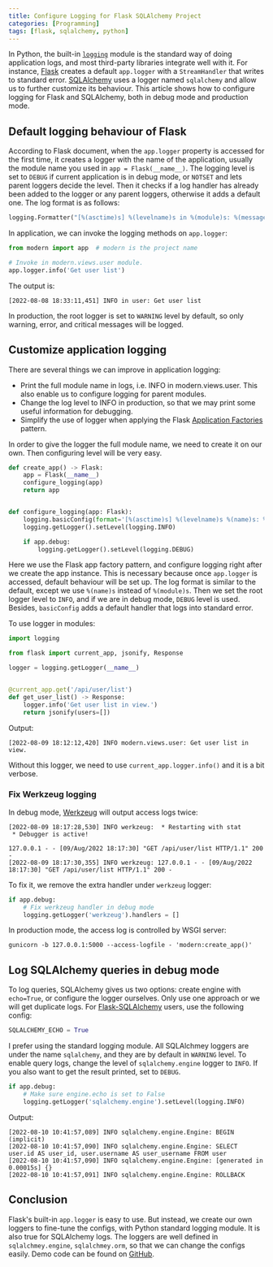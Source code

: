 ```yaml
---
title: Configure Logging for Flask SQLAlchemy Project
categories: [Programming]
tags: [flask, sqlalchemy, python]
---
```


In Python, the built-in [`logging`][1] module is the standard way of doing application logs, and most third-party libraries integrate well with it. For instance, [Flask][2] creates a default `app.logger` with a `StreamHandler` that writes to standard error. [SQLAlchemy][3] uses a logger named `sqlalchemy` and allow us to further customize its behaviour. This article shows how to configure logging for Flask and SQLAlchemy, both in debug mode and production mode.

## Default logging behaviour of Flask

According to Flask document, when the `app.logger` property is accessed for the first time, it creates a logger with the name of the application, usually the module name you used in `app = Flask(__name__)`. The logging level is set to `DEBUG` if current application is in debug mode, or `NOTSET` and lets parent loggers decide the level. Then it checks if a log handler has already been added to the logger or any parent loggers, otherwise it adds a default one. The log format is as follows:

```python
logging.Formatter("[%(asctime)s] %(levelname)s in %(module)s: %(message)s")
```

In application, we can invoke the logging methods on `app.logger`:

```python
from modern import app  # modern is the project name

# Invoke in modern.views.user module.
app.logger.info('Get user list')
```

The output is:

```
[2022-08-08 18:33:11,451] INFO in user: Get user list
```

In production, the root logger is set to `WARNING` level by default, so only warning, error, and critical messages will be logged.

<!-- more -->

## Customize application logging

There are several things we can improve in application logging:

* Print the full module name in logs, i.e. INFO in modern.views.user. This also enable us to configure logging for parent modules.
* Change the log level to INFO in production, so that we may print some useful information for debugging.
* Simplify the use of logger when applying the Flask [Application Factories][4] pattern.

In order to give the logger the full module name, we need to create it on our own. Then configuring level will be very easy.

```python
def create_app() -> Flask:
    app = Flask(__name__)
    configure_logging(app)
    return app


def configure_logging(app: Flask):
    logging.basicConfig(format='[%(asctime)s] %(levelname)s %(name)s: %(message)s')
    logging.getLogger().setLevel(logging.INFO)

    if app.debug:
        logging.getLogger().setLevel(logging.DEBUG)
```

Here we use the Flask app factory pattern, and configure logging right after we create the app instance. This is necessary because once `app.logger` is accessed, default behaviour will be set up. The log format is similar to the default, except we use `%(name)s` instead of `%(module)s`. Then we set the root logger level to `INFO`, and if we are in debug mode, `DEBUG` level is used. Besides, `basicConfig` adds a default handler that logs into standard error.

To use logger in modules:

```python
import logging

from flask import current_app, jsonify, Response

logger = logging.getLogger(__name__)


@current_app.get('/api/user/list')
def get_user_list() -> Response:
    logger.info('Get user list in view.')
    return jsonify(users=[])
```

Output:

```
[2022-08-09 18:12:12,420] INFO modern.views.user: Get user list in view.
```

Without this logger, we need to use `current_app.logger.info()` and it is a bit verbose.

### Fix Werkzeug logging

In debug mode, [Werkzeug][5] will output access logs twice:

```
[2022-08-09 18:17:28,530] INFO werkzeug:  * Restarting with stat
 * Debugger is active!

127.0.0.1 - - [09/Aug/2022 18:17:30] "GET /api/user/list HTTP/1.1" 200 -
[2022-08-09 18:17:30,355] INFO werkzeug: 127.0.0.1 - - [09/Aug/2022 18:17:30] "GET /api/user/list HTTP/1.1" 200 -
```

To fix it, we remove the extra handler under `werkzeug` logger:

```python
if app.debug:
    # Fix werkzeug handler in debug mode
    logging.getLogger('werkzeug').handlers = []
```

In production mode, the access log is controlled by WSGI server:

```
gunicorn -b 127.0.0.1:5000 --access-logfile - 'modern:create_app()'
```

## Log SQLAlchemy queries in debug mode

To log queries, SQLAlchemy gives us two options: create engine with `echo=True`, or configure the logger ourselves. Only use one approach or we will get duplicate logs. For [Flask-SQLAlchemy][6] users, use the following config:

```python
SQLALCHEMY_ECHO = True
```

I prefer using the standard logging module. All SQLAlchmey loggers are under the name `sqlalchemy`, and they are by default in `WARNING` level. To enable query logs, change the level of `sqlalchemy.engine` logger to `INFO`. If you also want to get the result printed, set to `DEBUG`.

```python
if app.debug:
    # Make sure engine.echo is set to False
    logging.getLogger('sqlalchemy.engine').setLevel(logging.INFO)
```

Output:

```
[2022-08-10 10:41:57,089] INFO sqlalchemy.engine.Engine: BEGIN (implicit)
[2022-08-10 10:41:57,090] INFO sqlalchemy.engine.Engine: SELECT user.id AS user_id, user.username AS user_username FROM user
[2022-08-10 10:41:57,090] INFO sqlalchemy.engine.Engine: [generated in 0.00015s] {}
[2022-08-10 10:41:57,091] INFO sqlalchemy.engine.Engine: ROLLBACK
```

## Conclusion

Flask's built-in `app.logger` is easy to use. But instead, we create our own loggers to fine-tune the configs, with Python standard logging module. It is also true for SQLAlchemy logs. The loggers are well defined in `sqlalchmey.engine`, `sqlalchmey.orm`, so that we can change the configs easily. Demo code can be found on [GitHub][7].


[1]: https://docs.python.org/3/library/logging.html
[2]: https://flask.palletsprojects.com/en/2.1.x/logging/
[3]: https://docs.sqlalchemy.org/en/14/core/engines.html#configuring-logging
[4]: https://flask.palletsprojects.com/en/2.1.x/patterns/appfactories/
[5]: https://werkzeug.palletsprojects.com/
[6]: https://flask-sqlalchemy.palletsprojects.com/en/2.x/config/
[7]: https://github.com/jizhang/blog-demo/tree/master/modern-flask
